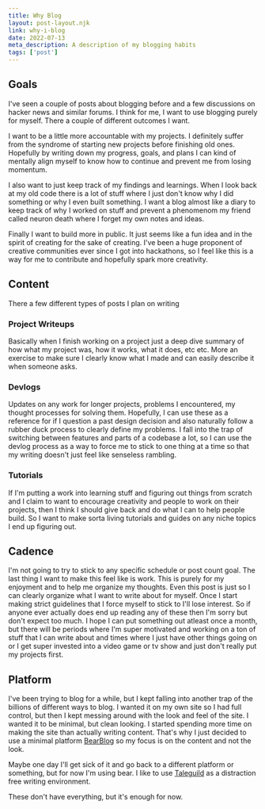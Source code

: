 ```yaml
---
title: Why Blog
layout: post-layout.njk
link: why-i-blog
date: 2022-07-13
meta_description: A description of my blogging habits
tags: ['post']
---
```


## Goals

<!-- Excerpt Start -->
I've seen a couple of posts about blogging before and a few discussions on hacker news and similar forums. I think for me, I want to use blogging purely for myself. There a couple of different outcomes I want. 
<!-- Excerpt End -->
I want to be a little more accountable with my projects. I definitely suffer from the syndrome of starting new projects before finishing old ones. Hopefully by writing down my progress, goals, and plans I can kind of mentally align myself to know how to continue and prevent me from losing momentum.

I also want to just keep track of my findings and learnings. When I look back at my old code there is a lot of stuff where I just don't know why I did something or why I even built something. I want a blog almost like a diary to keep track of why I worked on stuff and prevent a phenomenom my friend called neuron death where I forget my own notes and ideas. 

Finally I want to build more in public. It just seems like a fun idea and in the spirit of creating for the sake of creating. I've been a huge proponent of creative communities ever since I got into hackathons, so I feel like this is a way for me to contribute and hopefully spark more creativity. 

## Content

There a few different types of posts I plan on writing

###  Project Writeups

Basically when I finish working on a project just a deep dive summary of how what my project was, how it works, what it does, etc etc. More an exercise to make sure I clearly know what I made and can easily describe it when someone asks.

### Devlogs

Updates on any work for longer projects, problems I encountered, my thought processes for solving them. Hopefully, I can use these as a reference for if I question a past design decision and also naturally follow a rubber duck process to clearly define my problems. 
I fall into the trap of switching between features and parts of a codebase a lot, so I can use the devlog process as a way to force me to stick to one thing at a time so that my writing doesn't just feel like senseless rambling. 

### Tutorials

If I'm putting a work into learning stuff and figuring out things from scratch and I claim to want to encourage creativity and people to work on their projects, then I think I should give back and do what I can to help people build. So I want to make sorta living tutorials and guides on any niche topics I end up figuring out. 

## Cadence 

I'm not going to try to stick to any specific schedule or post count goal. The last thing I want to make this feel like is work. This is purely for my enjoyment and to help me organize my thoughts. Even this post is just so I can clearly organize what I want to write about for myself. Once I start making strict guidelines that I force myself to stick to I'll lose interest.
So if anyone ever actually does end up reading any of these then I'm sorry but don't expect too much. I hope I can put something out atleast once a month, but there will be periods where I'm super motivated and working on a ton of stuff that I can write about and times where I just have other things going on or I get super invested into a video game or tv show and just don't really put my projects first. 

## Platform

I've been trying to blog for a while, but I kept falling into another trap of the billions of different ways to blog. I wanted it on my own site so I had full control, but then I kept messing around with the look and feel of the site. I wanted it to be minimal, but clean looking. I started spending more time on making the site than actually writing content. That's why I just decided to use a minimal platform [BearBlog](tab:https://bearblog.dev) so my focus is on the content and not the look. 

Maybe one day I'll get sick of it and go back to a different platform or something, but for now I'm using bear. I like to use [Taleguild](tab:https://taleguild.com/) as a distraction free writing environment. 

These don't have everything, but it's enough for now.

